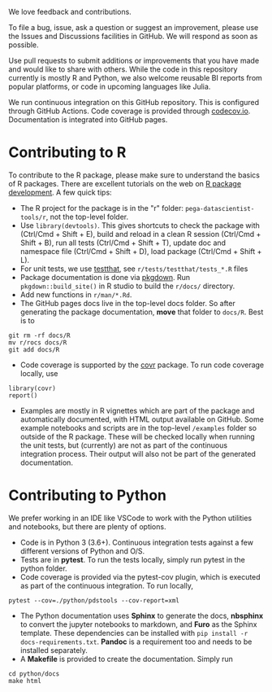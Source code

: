 We love feedback and contributions.

To file a bug, issue, ask a question or suggest an improvement, please use the Issues and Discussions facilities in GitHub. We will respond as soon as possible.

Use pull requests to submit additions or improvements that you have made and would like to share with others. While the code in this repository currently is mostly R and Python, we also welcome reusable BI reports from popular platforms, or code in upcoming languages like Julia.

We run continuous integration on this GitHub repository. This is configured through GitHub Actions. Code coverage is provided through [codecov.io](https://app.codecov.io/gh/pegasystems/pega-datascientist-tools). Documentation is integrated into GitHub pages.

# Contributing to R

To contribute to the R package, please make sure to understand the basics of R packages. There are excellent tutorials on the web on [R package development](http://r-pkgs.had.co.nz/). A few quick tips:

* The R project for the package is in the "r" folder: `pega-datascientist-tools/r`, not the top-level folder.
* Use `library(devtools)`. This gives shortcuts to check the package with (Ctrl/Cmd + Shift + E), build and reload in a clean R session (Ctrl/Cmd + Shift + B), run all tests (Ctrl/Cmd + Shift + T), update doc and namespace file (Ctrl/Cmd + Shift + D), load package (Ctrl/Cmd + Shift + L).
* For unit tests, we use [testthat](https://testthat.r-lib.org), see `r/tests/testthat/tests_*.R` files
* Package documentation is done via [pkgdown](https://pkgdown.r-lib.org/). Run `pkgdown::build_site()` in R studio to build the `r/docs/` directory.
* Add new functions in `r/man/*.Rd`. 
* The GitHub pages docs live in the top-level docs folder. So after generating the package documentation, **move** that folder to `docs/R`. Best is to

```
git rm -rf docs/R
mv r/rocs docs/R
git add docs/R
```

* Code coverage is supported by the [covr](https://about.codecov.io/) package. To run code coverage locally, use

```
library(covr)
report()
```

* Examples are mostly in R vignettes which are part of the package and automatically documented, with HTML output available on GitHub. Some example notebooks and scripts are in the top-level `/examples` folder so outside of the R package. These will be checked locally when running the unit tests, but (currently) are not as part of the continuous integration process. Their output will also not be part of the generated documentation.


# Contributing to Python

We prefer working in an IDE like VSCode to work with the Python utilities and notebooks, but there are plenty of options.

* Code is in Python 3 (3.6+). Continuous integration tests against a few different versions of Python and O/S.
* Tests are in **pytest**. To run the tests locally, simply run pytest in the python folder. 
* Code coverage is provided via the pytest-cov plugin, which is executed as part of the continuous integration. To run locally, 
```
pytest --cov=./python/pdstools --cov-report=xml
```
* The Python documentation uses **Sphinx** to generate the docs, **nbsphinx** to convert the jupyter notebooks to markdown, and **Furo** as the Sphinx template. These dependencies can be installed with `pip install -r docs-requirements.txt`. **Pandoc** is a requirement too and needs to be installed separately.
* A **Makefile** is provided to create the documentation. Simply run
```
cd python/docs
make html
```






